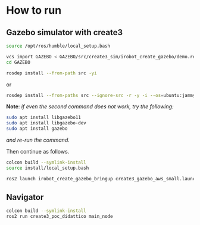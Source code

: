 # How to run

## Gazebo simulator with create3

```bash
source /opt/ros/humble/local_setup.bash

vcs import GAZEBO < GAZEBO/src/create3_sim/irobot_create_gazebo/demo.repos
cd GAZEBO
```

```bash
rosdep install --from-path src -yi 
```
or
```bash
rosdep install --from-paths src --ignore-src -r -y -i --os=ubuntu:jammy
```
**Note**: _if even the second command does not work, try the following:_
```bash
sudo apt install libgazebo11
sudo apt install libgazebo-dev
sudo apt install gazebo
```
_and re-run the command._

Then continue as follows.

```bash
colcon build --symlink-install
source install/local_setup.bash

ros2 launch irobot_create_gazebo_bringup create3_gazebo_aws_small.launch.py
```
## Navigator

```bash
colcon build --symlink-install
ros2 run create3_poc_didattico main_node
```
